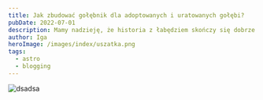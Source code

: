 ```yaml
---
title: Jak zbudować gołębnik dla adoptowanych i uratowanych gołębi? 
pubDate: 2022-07-01
description: Mamy nadzieję, że historia z łabędziem skończy się dobrze. Dzięki interwencji pracowników firmy Staco Polska z Niepołomic w zeszłym tygodniu trafił do nas młody osobnik ze złamaną.
author: Iga
heroImage: /images/index/uszatka.png
tags:
  - astro
  - blogging
---
```

![dsadsa](/images/posts/red-striped-minimal-modern-winter-christmas-dinner-flyer.png "dasdasd")
